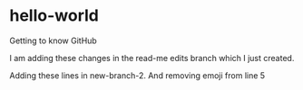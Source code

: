 # hello-world
Getting to know GitHub


I am adding these changes in the read-me edits branch which I just created.

Adding these lines in new-branch-2. And removing emoji from line 5
